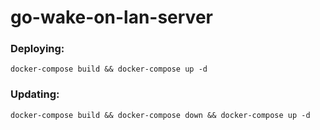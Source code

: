 # go-wake-on-lan-server

### Deploying:
`docker-compose build && docker-compose up -d`

### Updating:
`docker-compose build && docker-compose down && docker-compose up -d`
